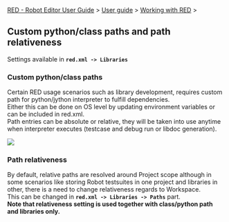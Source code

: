 [RED - Robot Editor User Guide](..\\..\\index.md) > [User
guide](..\\user_guide.md) > [Working with RED](..\\working_with_red.md) >

## Custom python/class paths and path relativeness

Settings available in **`red.xml -> Libraries`**

### Custom python/class paths

Certain RED usage scenarios such as library development, requires custom path
for python/jython interpreter to fulfill dependencies.  
Either this can be done on OS level by updating environment variables or can
be included in red.xml.  
Path entries can be absolute or relative, they will be taken into use anytime
when interpreter executes (testcase and debug run or libdoc generation).  
  
  
![](images/custom_path.png)  
  

### Path relativeness

By default, relative paths are resolved around Project scope although in some
scenarios like storing Robot testsuites in one project and libraries in other,
there is a need to change relativeness regards to Workspace.  
This can be changed in **`red.xml -> Libraries -> Paths`** part.  
**Note that relativeness setting is used together with class/python path and
libraries only.**

